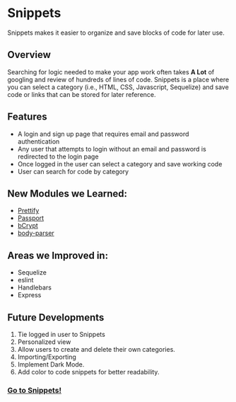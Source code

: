 # Snippets
Snippets makes it easier to organize and save blocks of code for later use.


## Overview
Searching for logic needed to make your app work often takes __A Lot__ of googling and review of hundreds of lines of code. Snippets is a place where you can select a category (i.e., HTML, CSS, Javascript, Sequelize) and save code or links that can be stored for later reference.


## Features
* A login and sign up page that requires email and password authentication
* Any user that attempts to login without an email and password is redirected to the login page
* Once logged in the user can select a category and save working code
* User can search for code by category

## New Modules we Learned:
* [Prettify](https://www.npmjs.com/package/prettify)
* [Passport](https://www.npmjs.com/package/passport)
* [bCrypt](https://www.npmjs.com/package/bcrypt)
* [body-parser](https://www.npmjs.com/package/body-parser)

## Areas we Improved in:
* Sequelize
* eslint
* Handlebars
* Express

## Future Developments
1. Tie logged in user to Snippets
2. Personalized view
3. Allow users to create and delete their own categories.
4. Importing/Exporting
5. Implement Dark Mode.
6. Add color to code snippets for better readability.



### [Go to Snippets!](https://morning-harbor-79094.herokuapp.com/)

